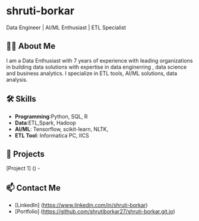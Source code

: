 # shruti-borkar
Data Engineer | AI/ML Enthusiast | ETL Specialist

## 👩‍💻 About Me
I am a Data Enthusiast with 7 years of experience with leading organizations in building data solutions with expertise in data enginerring , data science and business analytics. I specialize in ETL tools, AI/ML solutions, data analysis.

## 🛠️ Skills
- **Programming**:Python, SQL, R
- **Data**:ETL,Spark, Hadoop
- **AI/ML**: Tensorflow, scikit-learn, NLTK, 
- **ETL Tool**: Informatica PC, IICS

## 🌟 Projects
[Project 1] () - 


## 📫 Contact Me
- [LinkedIn] (https://www.linkedin.com/in/shruti-borkar)
- [Portfolio] (https://github.com/shrutiborkar27/shruti-borkar.git.io)



